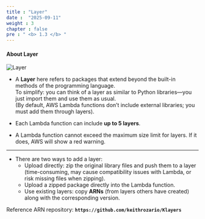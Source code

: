 ```yaml
---
title : "Layer"
date :  "2025-09-11" 
weight : 3 
chapter : false
pre : " <b> 1.3 </b> "
---
```


#### About Layer

![Layer](/images/1-Introduce/layer.png?featherlight=false&width=40pc)

- A **Layer** here refers to packages that extend beyond the built-in methods of the programming language.  
  To simplify: you can think of a layer as similar to Python libraries—you just import them and use them as usual.  
  (By default, AWS Lambda functions don’t include external libraries; you must add them through layers).  

- Each Lambda function can include **up to 5 layers**.  

- A Lambda function cannot exceed the maximum size limit for layers. If it does, AWS will show a red warning.  

---

- There are two ways to add a layer:  
  + Upload directly: zip the original library files and push them to a layer (time-consuming, may cause compatibility issues with Lambda, or risk missing files when zipping).  
  + Upload a zipped package directly into the Lambda function.  
  + Use existing layers: copy **ARNs** (from layers others have created) along with the corresponding version.  

Reference ARN repository: **```https://github.com/keithrozario/Klayers```**
